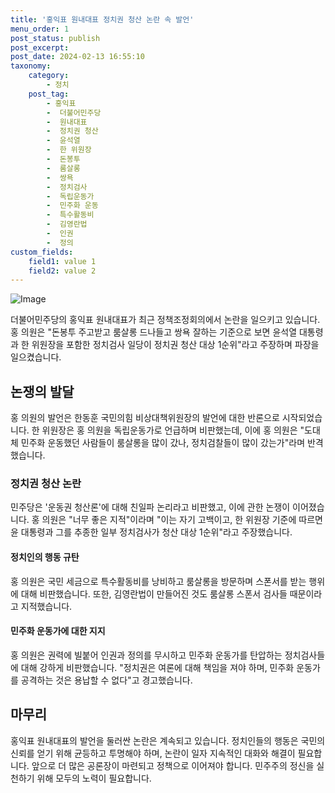 ```yaml
---
title: '홍익표 원내대표 정치권 청산 논란 속 발언'
menu_order: 1
post_status: publish
post_excerpt: 
post_date: 2024-02-13 16:55:10
taxonomy:
    category:
        - 정치
    post_tag:
        - 홍익표
        -  더불어민주당
        -  원내대표
        -  정치권 청산
        -  윤석열
        -  한 위원장
        -  돈봉투
        -  룸살롱
        -  쌍욕
        -  정치검사
        -  독립운동가
        -  민주화 운동
        -  특수활동비
        -  김영란법
        -  인권
        -  정의
custom_fields:
    field1: value 1
    field2: value 2
---
```


![Image](https://imgnews.pstatic.net/image/031/2024/02/13/0000812128_001_20240213105101070.jpg?type=w647)

더불어민주당의 홍익표 원내대표가 최근 정책조정회의에서 논란을 일으키고 있습니다. 홍 의원은 "돈봉투 주고받고 룸살롱 드나들고 쌍욕 잘하는 기준으로 보면 윤석열 대통령과 한 위원장을 포함한 정치검사 일당이 정치권 청산 대상 1순위"라고 주장하며 파장을 일으켰습니다.
## 논쟁의 발달
홍 의원의 발언은 한동훈 국민의힘 비상대책위원장의 발언에 대한 반론으로 시작되었습니다. 한 위원장은 홍 의원을 독립운동가로 언급하며 비판했는데, 이에 홍 의원은 "도대체 민주화 운동했던 사람들이 룸살롱을 많이 갔나, 정치검찰들이 많이 갔는가"라며 반격했습니다. 
### 정치권 청산 논란
민주당은 '운동권 청산론'에 대해 친일파 논리라고 비판했고, 이에 관한 논쟁이 이어졌습니다. 홍 의원은 "너무 좋은 지적"이라며 "이는 자기 고백이고, 한 위원장 기준에 따르면 윤 대통령과 그를 추종한 일부 정치검사가 청산 대상 1순위"라고 주장했습니다. 
#### 정치인의 행동 규탄
홍 의원은 국민 세금으로 특수활동비를 낭비하고 룸살롱을 방문하며 스폰서를 받는 행위에 대해 비판했습니다. 또한, 김영란법이 만들어진 것도 룸살롱 스폰서 검사들 때문이라고 지적했습니다. 
#### 민주화 운동가에 대한 지지
홍 의원은 권력에 빌붙어 인권과 정의를 무시하고 민주화 운동가를 탄압하는 정치검사들에 대해 강하게 비판했습니다. "정치권은 여론에 대해 책임을 져야 하며, 민주화 운동가를 공격하는 것은 용납할 수 없다"고 경고했습니다.
## 마무리
홍익표 원내대표의 발언을 둘러싼 논란은 계속되고 있습니다. 정치인들의 행동은 국민의 신뢰를 얻기 위해 균등하고 투명해야 하며, 논란이 일자 지속적인 대화와 해결이 필요합니다. 앞으로 더 많은 공론장이 마련되고 정책으로 이어져야 합니다. 민주주의 정신을 실천하기 위해 모두의 노력이 필요합니다.

